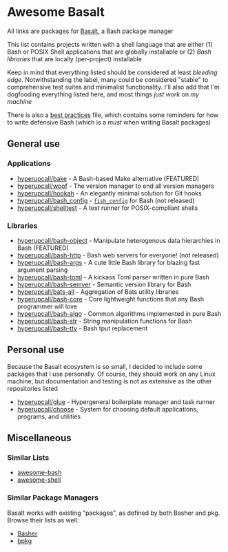# Awesome Basalt

All links are packages for [Basalt](https://github.com/hyperupcall/basalt), a Bash package manager

This list contains projects written with a shell language that are either (1) Bash or POSIX Shell applications that are globally installable or (2) _Bash libraries_ that are locally (per-project) installable

Keep in mind that everything listed should be considered at least _bleeding edge_. Notwithstanding the label, many could be considered "stable" to comprehensive test suites and minimalist functionality. I'll also add that I'm dogfooding everything listed here, and most things _just work_ on _my machine_

There is also a [best practices](./BEST_PRACTICES.md) file, which contains some reminders for how to write defensive Bash (which is a _must_ when writing Basalt packages)

## General use

### Applications

- [hyperupcall/bake](https://github.com/hyperupcall/bake) - A Bash-based Make alternative (FEATURED)
- [hyperupcall/woof](https://github.com/hyperupcall/woof) - The version manager to end all version managers
- [hyperupcall/hookah](https://github.com/hyperupcall/hookah) - An elegantly minimal solution for Git hooks
- [hyperupcall/bash_config](https://github.com/hyperupcall/bash_config) - [`fish_config`](https://fishshell.com/docs/current/cmds/fish_config.html) for Bash (not released)
- [hyperupcall/shelltest](https://github.com/hyperupcall/shelltest) - A test runner for POSIX-compliant shells

### Libraries

- [hyperupcall/bash-object](https://github.com/hyperupcall/bash-object) - Manipulate heterogenous data hierarchies in Bash (FEATURED)
- [hyperupcall/bash-http](https://github.com/hyperupcall/bash-http) - Bash web servers for everyone! (not released)
- [hyperupcall/bash-args](https://github.com/hyperupcall/bash-args) - A cute little Bash library for blazing fast argument parsing
- [hyperupcall/bash-toml](https://github.com/hyperupcall/bash-toml) - A kickass Toml parser written in pure Bash
- [hyperupcall/bash-semver](https://github.com/hyperupcall/bash-semver) - Semantic version library for Bash
- [hyperupcall/bats-all](https://github.com/hyperupcall/bats-all) - Aggregation of Bats utility libraries
- [hyperupcall/bash-core](https://github.com/hyperupcall/bash-core) - Core lightweight functions that any Bash programmer will love
- [hyperupcall/bash-algo](https://github.com/hyperupcall/bash-algo) - Common algorithms implemented in pure Bash
- [hyperupcall/bash-str](https://github.com/hyperupcall/bash-str) - String manipulation functions for Bash
- [hyperupcall/bash-tty](https://github.com/hyperupcall/bash-tty) - Bash tput replacement

## Personal use

Because the Basalt ecosystem is so small, I decided to include some packages that I use personally. Of course, they should work on any Linux machine, but documentation and testing is not as extensive as the other repositories listed

- [hyperupcall/glue](https://github.com/hyperupcall/glue) - Hypergeneral boilerplate manager and task runner
- [hyperupcall/choose](https://github.com/hyperupcall/choose) - System for choosing default applications, programs, and utilities

## Miscellaneous

### Similar Lists

- [awesome-bash](https://github.com/awesome-lists/awesome-bash)
- [awesome-shell](https://github.com/alebcay/awesome-shell)

### Similar Package Managers

Basalt works with existing "packages", as defined by both Basher and pkg. Browse their lists as well:

- [Basher](https://www.basher.it/package)
- [bpkg](https://bpkg.sh/packages/name)
